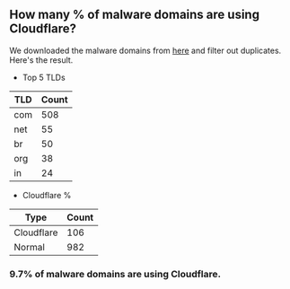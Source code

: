## How many % of malware domains are using Cloudflare?


We downloaded the malware domains from [here](https://urlhaus.abuse.ch) and filter out duplicates.
Here's the result.


[//]: # (start replacement)


- Top 5 TLDs

| TLD | Count |
| --- | --- |
| com | 508 |
| net | 55 |
| br | 50 |
| org | 38 |
| in | 24 |


- Cloudflare %

| Type | Count |
| --- | --- |
| Cloudflare | 106 |
| Normal | 982 |


### 9.7% of malware domains are using Cloudflare.